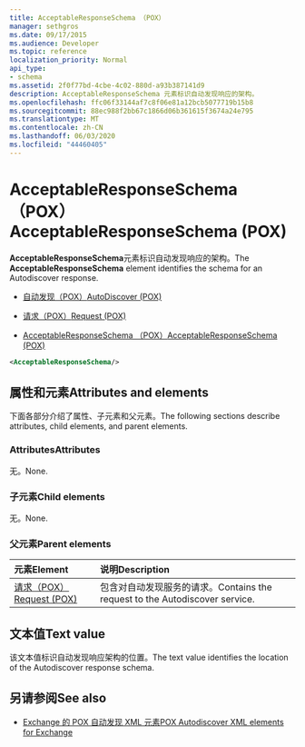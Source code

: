 ```yaml
---
title: AcceptableResponseSchema （POX）
manager: sethgros
ms.date: 09/17/2015
ms.audience: Developer
ms.topic: reference
localization_priority: Normal
api_type:
- schema
ms.assetid: 2f0f77bd-4cbe-4c02-880d-a93b387141d9
description: AcceptableResponseSchema 元素标识自动发现响应的架构。
ms.openlocfilehash: ffc06f33144af7c8f06e81a12bcb5077719b15b8
ms.sourcegitcommit: 88ec988f2bb67c1866d06b361615f3674a24e795
ms.translationtype: MT
ms.contentlocale: zh-CN
ms.lasthandoff: 06/03/2020
ms.locfileid: "44460405"
---
```

# <a name="acceptableresponseschema-pox"></a><span data-ttu-id="d8fd8-103">AcceptableResponseSchema （POX）</span><span class="sxs-lookup"><span data-stu-id="d8fd8-103">AcceptableResponseSchema (POX)</span></span>

<span data-ttu-id="d8fd8-104">**AcceptableResponseSchema**元素标识自动发现响应的架构。</span><span class="sxs-lookup"><span data-stu-id="d8fd8-104">The **AcceptableResponseSchema** element identifies the schema for an Autodiscover response.</span></span> 
  
- [<span data-ttu-id="d8fd8-105">自动发现（POX）</span><span class="sxs-lookup"><span data-stu-id="d8fd8-105">AutoDiscover (POX)</span></span>](autodiscover-pox.md)
  
- [<span data-ttu-id="d8fd8-106">请求（POX）</span><span class="sxs-lookup"><span data-stu-id="d8fd8-106">Request (POX)</span></span>](request-pox.md)
  
- [<span data-ttu-id="d8fd8-107">AcceptableResponseSchema （POX）</span><span class="sxs-lookup"><span data-stu-id="d8fd8-107">AcceptableResponseSchema (POX)</span></span>](acceptableresponseschema-pox.md)
  
```xml
<AcceptableResponseSchema/>
```

## <a name="attributes-and-elements"></a><span data-ttu-id="d8fd8-108">属性和元素</span><span class="sxs-lookup"><span data-stu-id="d8fd8-108">Attributes and elements</span></span>

<span data-ttu-id="d8fd8-109">下面各部分介绍了属性、子元素和父元素。</span><span class="sxs-lookup"><span data-stu-id="d8fd8-109">The following sections describe attributes, child elements, and parent elements.</span></span>
  
### <a name="attributes"></a><span data-ttu-id="d8fd8-110">Attributes</span><span class="sxs-lookup"><span data-stu-id="d8fd8-110">Attributes</span></span>

<span data-ttu-id="d8fd8-111">无。</span><span class="sxs-lookup"><span data-stu-id="d8fd8-111">None.</span></span>
  
### <a name="child-elements"></a><span data-ttu-id="d8fd8-112">子元素</span><span class="sxs-lookup"><span data-stu-id="d8fd8-112">Child elements</span></span>

<span data-ttu-id="d8fd8-113">无。</span><span class="sxs-lookup"><span data-stu-id="d8fd8-113">None.</span></span>
  
### <a name="parent-elements"></a><span data-ttu-id="d8fd8-114">父元素</span><span class="sxs-lookup"><span data-stu-id="d8fd8-114">Parent elements</span></span>

|<span data-ttu-id="d8fd8-115">**元素**</span><span class="sxs-lookup"><span data-stu-id="d8fd8-115">**Element**</span></span>|<span data-ttu-id="d8fd8-116">**说明**</span><span class="sxs-lookup"><span data-stu-id="d8fd8-116">**Description**</span></span>|
|:-----|:-----|
|[<span data-ttu-id="d8fd8-117">请求（POX）</span><span class="sxs-lookup"><span data-stu-id="d8fd8-117">Request (POX)</span></span>](request-pox.md) <br/> |<span data-ttu-id="d8fd8-118">包含对自动发现服务的请求。</span><span class="sxs-lookup"><span data-stu-id="d8fd8-118">Contains the request to the Autodiscover service.</span></span>  <br/> |
   
## <a name="text-value"></a><span data-ttu-id="d8fd8-119">文本值</span><span class="sxs-lookup"><span data-stu-id="d8fd8-119">Text value</span></span>

<span data-ttu-id="d8fd8-120">该文本值标识自动发现响应架构的位置。</span><span class="sxs-lookup"><span data-stu-id="d8fd8-120">The text value identifies the location of the Autodiscover response schema.</span></span>
  
## <a name="see-also"></a><span data-ttu-id="d8fd8-121">另请参阅</span><span class="sxs-lookup"><span data-stu-id="d8fd8-121">See also</span></span>

- [<span data-ttu-id="d8fd8-122">Exchange 的 POX 自动发现 XML 元素</span><span class="sxs-lookup"><span data-stu-id="d8fd8-122">POX Autodiscover XML elements for Exchange</span></span>](pox-autodiscover-xml-elements-for-exchange.md)

